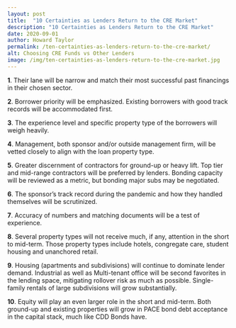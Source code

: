 ```yaml
---
layout: post
title:  "10 Certainties as Lenders Return to the CRE Market"
description: "10 Certainties as Lenders Return to the CRE Market"
date: 2020-09-01
author: Howard Taylor
permalink: /ten-certainties-as-lenders-return-to-the-cre-market/
alt: Choosing CRE Funds vs Other Lenders
image: /img/ten-certainties-as-lenders-return-to-the-cre-market.jpg
---
```



**1**. Their lane will be narrow and match their most successful past financings in their chosen sector.

**2**. Borrower priority will be emphasized. Existing borrowers with good track records will be accommodated first.<!--more-->

**3**. The experience level and specific property type of the borrowers will weigh heavily.

**4**. Management, both sponsor and/or outside management firm, will be vetted closely to align with the loan property type.

**5**. Greater discernment of contractors for ground-up or heavy lift. Top tier and mid-range contractors will be preferred by lenders. Bonding capacity will be reviewed as a metric, but bonding major subs may be negotiated.

**6**. The sponsor’s track record during the pandemic and how they handled themselves will be scrutinized.

**7**. Accuracy of numbers and matching documents will be a test of experience.

**8**. Several property types will not receive much, if any, attention in the short to mid-term. Those property types include hotels, congregate care, student housing and unanchored retail.

**9**. Housing (apartments and subdivisions) will continue to dominate lender demand. Industrial as well as Multi-tenant office will be second favorites in the lending space, mitigating rollover risk as much as possible. Single-family rentals of large subdivisions will grow substantially.

**10**. Equity will play an even larger role in the short and mid-term. Both ground-up and existing properties will grow in PACE bond debt acceptance in the capital stack, much like CDD Bonds have.
